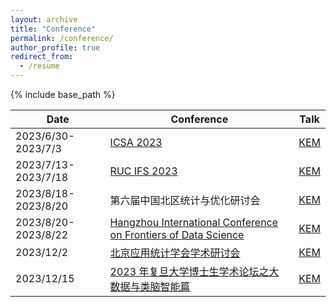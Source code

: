 ```yaml
---
layout: archive
title: "Conference"
permalink: /conference/
author_profile: true
redirect_from:
  - /resume
---
```


{% include base_path %}


|  Date | Conference  | Talk  |
|---|---|---|
| 2023/6/30-2023/7/3  |  [ICSA 2023](https://china2023.icsa.org/) |  [KEM](https://github.com/Helenology/Paper_KEM) |
| 2023/7/13-2023/7/18  |  [RUC IFS 2023](http://ifs.ruc.edu.cn/) |  [KEM](https://github.com/Helenology/Paper_KEM) |
| 2023/8/18-2023/8/20  |  第六届中国北区统计与优化研讨会 |  [KEM](https://github.com/Helenology/Paper_KEM) |
| 2023/8/20-2023/8/22  |  [Hangzhou International Conference on Frontiers of Data Science](https://www.zjuyh.com/data2023en/rb?language=en-us) |  [KEM](https://github.com/Helenology/Paper_KEM) |
| 2023/12/2  |  [北京应用统计学会学术研讨会](https://mp.weixin.qq.com/s/2wkT1Xcuw4JDRrHHS1yFUg) |  [KEM](https://github.com/Helenology/Paper_KEM) |
| 2023/12/15  |  [2023 年复旦大学博士生学术论坛之大数据与类脑智能篇](https://mp.weixin.qq.com/s/hXQ3Vs9-Hd1E7eLctQ39) |  [KEM](https://github.com/Helenology/Paper_KEM) |